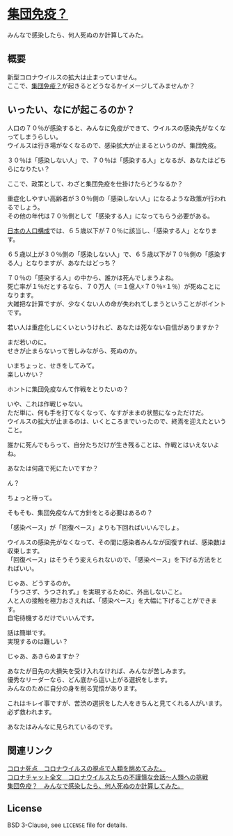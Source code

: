 # [集団免疫？](https://github.com/coronaperspective/corona_immunity)
みんなで感染したら、何人死ぬのか計算してみた。  
  
## 概要
新型コロナウイルスの拡大は止まっていません。  
ここで、[集団免疫？](https://github.com/coronaperspective/corona_immunity)が起きるとどうなるかイメージしてみませんか？  
  
## いったい、なにが起こるのか？  
人口の７０％が感染すると、みんなに免疫ができて、ウイルスの感染先がなくなってしまうらしい。  
ウイルスは行き場がなくなるので、感染拡大が止まるというのが、集団免疫。  
  
３０％は「感染しない人」で、７０％は「感染する人」となるが、あなたはどちらになりたい？  
  
ここで、政策として、わざと集団免疫を仕掛けたらどうなるか？  
  
重症化しやすい高齢者が３０％側の「感染しない人」になるような政策が行われるでしょう。  
その他の年代は７０％側として「感染する人」になってもらう必要がある。  
  
[日本の人口構成](https://www.stat.go.jp/info/today/114.html)では、６５歳以下が７０％に該当し、「感染する人」となります。  
  
６５歳以上が３０％側の「感染しない人」で、６５歳以下が７０％側の「感染する人」となりますが、あなたはどっち？  
  
７０％の「感染する人」の中から、誰かは死んでしまうよね。  
死亡率が１％だとするなら、７０万人（＝１億人☓７０％☓１％）が死ぬことになります。  
大雑把な計算ですが、少なくない人の命が失われてしまうということがポイントです。  
  
若い人は重症化しにくいというけれど、あなたは死なない自信がありますか？  
  
まだ若いのに。  
せきが止まらないって苦しみながら、死ぬのか。  
  
いまちょっと、せきをしてみて。  
楽しいかい？  
  
ホントに集団免疫なんて作戦をとりたいの？  
  
いや、これは作戦じゃない。  
ただ単に、何も手を打てなくなって、なすがままの状態になっただけだ。  
ウイルスの拡大が止まるのは、いくところまでいったので、終焉を迎えたということ。  
  
誰かに死んでもらって、自分たちだけが生き残ることは、作戦とはいえないよね。  
  
あなたは何歳で死にたいですか？  
  
ん？  
  
ちょっと待って。  
  
そもそも、集団免疫なんて方針をとる必要はあるの？  
  
「感染ペース」が「回復ペース」よりも下回ればいいんでしょ。  
  
ウイルスの感染先がなくなって、その間に感染者みんなが回復すれば、感染数は収束します。  
「回復ペース」はそうそう変えられないので、「感染ペース」を下げる方法をとればいい。  
  
じゃあ、どうするのか。  
「うつさず、うつされず。」を実現するために、外出しないこと。  
人と人の接触を極力おさえれば、「感染ペース」を大幅に下げることができます。  
自宅待機するだけでいいんです。  
  
話は簡単です。  
実現するのは難しい？  
  
じゃあ、あきらめますか？  
  
あなたが目先の大損失を受け入れなければ、みんなが苦しみます。  
優秀なリーダーなら、どん底から這い上がる選択をします。  
みんなのために自分の身を削る覚悟があります。  
  
これはキレイ事ですが、苦渋の選択をした人をきちんと見てくれる人がいます。  
必ず救われます。  
  
あなたはみんなに見られているのです。  
  
## 関連リンク
[コロナ死点　コロナウイルスの視点で人類を眺めてみた。](https://coronaperspective.web.app/)  
[コロナチャット全文　コロナウイルスたちの不謹慎な会話〜人類への挑戦](https://github.com/coronaperspective/corona_chat)  
[集団免疫？　みんなで感染したら、何人死ぬのか計算してみた。](https://github.com/coronaperspective/corona_immunity)  
  
## License
BSD 3-Clause, see `LICENSE` file for details.  

